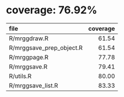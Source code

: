 # coverage: 76.92%

|file                     | coverage|
|:------------------------|--------:|
|R/mrggdraw.R             |    61.54|
|R/mrggsave_prep_object.R |    61.54|
|R/mrggpage.R             |    77.78|
|R/mrggsave.R             |    79.41|
|R/utils.R                |    80.00|
|R/mrggsave_list.R        |    83.33|

